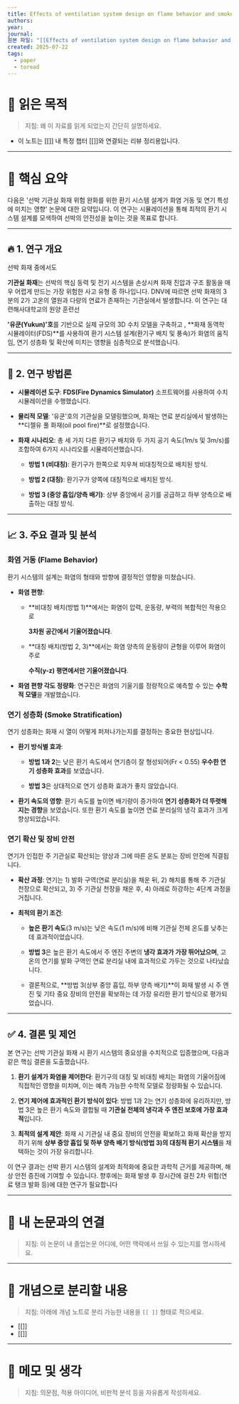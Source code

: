 ```yaml
---
title: Effects of ventilation system design on flame behavior and smoke characteristics for mitigating marine engine room fire hazards
authors: 
year: 
journal: 
원본 파일: "[[Effects of ventilation system design on flame behavior and smoke characteristics for mitigating marine engine room fire hazards.pdf]]"
created: 2025-07-22
tags:
  - paper
  - toread
---
```

# 🎯 읽은 목적  
> 지침: 왜 이 자료를 읽게 되었는지 간단히 설명하세요.

- 이 노트는 [[]] 내 특정 챕터 [[]]와 연결되는 리뷰 정리용입니다.  
---

# 🧩 핵심 요약  
다음은 '선박 기관실 화재 위험 완화를 위한 환기 시스템 설계가 화염 거동 및 연기 특성에 미치는 영향' 논문에 대한 요약입니다. 이 연구는 시뮬레이션을 통해 최적의 환기 시스템 설계를 모색하여 선박의 안전성을 높이는 것을 목표로 합니다.

---

## 🔥 1. 연구 개요

선박 화재 중에서도

**기관실 화재**는 선박의 핵심 동력 및 전기 시스템을 손상시켜 화재 진압과 구조 활동을 매우 어렵게 만드는 가장 위험한 사고 유형 중 하나입니다. DNV에 따르면 선박 화재의 3분의 2가 고온의 열원과 다량의 연료가 존재하는 기관실에서 발생합니다. 이 연구는 대련해사대학교의 원양 훈련선

**'유쿤(Yukun)'호**를 기반으로 실제 규모의 3D 수치 모델을 구축하고 , **화재 동역학 시뮬레이터(FDS)**를 사용하여 환기 시스템 설계(환기구 배치 및 풍속)가 화염의 움직임, 연기 성층화 및 확산에 미치는 영향을 심층적으로 분석했습니다.

---

## 🔬 2. 연구 방법론

- **시뮬레이션 도구**: **FDS(Fire Dynamics Simulator)** 소프트웨어를 사용하여 수치 시뮬레이션을 수행했습니다.
    
- **물리적 모델**: '유쿤'호의 기관실을 모델링했으며, 화재는 연료 분리실에서 발생하는 **디젤유 풀 화재(oil pool fire)**로 설정했습니다.
    
- **화재 시나리오**: 총 세 가지 다른 환기구 배치와 두 가지 공기 속도(1m/s 및 3m/s)를 조합하여 6가지 시나리오를 시뮬레이션했습니다.
    
    - **방법 1 (비대칭)**: 환기구가 한쪽으로 치우쳐 비대칭적으로 배치된 방식.
        
    - **방법 2 (대칭)**: 환기구가 양쪽에 대칭적으로 배치된 방식.
        
    - **방법 3 (중앙 흡입/양측 배기)**: 상부 중앙에서 공기를 공급하고 하부 양측으로 배출하는 대칭 방식.
        

---

## 📈 3. 주요 결과 및 분석

### **화염 거동 (Flame Behavior)**

환기 시스템의 설계는 화염의 형태와 방향에 결정적인 영향을 미쳤습니다.

- **화염 편향**:
    
    - **비대칭 배치(방법 1)**에서는 화염이 압력, 운동량, 부력의 복합적인 작용으로
        
        **3차원 공간에서 기울어졌습니다**.
        
    - **대칭 배치(방법 2, 3)**에서는 화염 양측의 운동량이 균형을 이루어 화염이 주로
        
        **수직(y-z) 평면에서만 기울어졌습니다**.
        
- **화염 편향 각도 정량화**: 연구진은 화염의 기울기를 정량적으로 예측할 수 있는 **수학적 모델**을 개발했습니다.
    

### **연기 성층화 (Smoke Stratification)**

연기 성층화는 화재 시 열이 어떻게 퍼져나가는지를 결정하는 중요한 현상입니다.

- **환기 방식별 효과**:
    
    - **방법 1과 2**는 낮은 환기 속도에서 연기층이 잘 형성되어(Fr < 0.55) **우수한 연기 성층화 효과**를 보였습니다.
        
    - **방법 3**은 상대적으로 연기 성층화 효과가 좋지 않았습니다.
        
- **환기 속도의 영향**: 환기 속도를 높이면 배기량이 증가하여 **연기 성층화가 더 뚜렷해지는 경향**을 보였습니다. 또한 환기 속도를 높이면 연료 분리실의 냉각 효과가 크게 향상되었습니다.
    

### **연기 확산 및 장비 안전**

연기가 인접한 주 기관실로 확산되는 양상과 그에 따른 온도 분포는 장비 안전에 직결됩니다.

- **확산 과정**: 연기는 1) 발화 구역(연료 분리실)을 채운 뒤, 2) 해치를 통해 주 기관실 천장으로 확산되고, 3) 주 기관실 천장을 채운 후, 4) 아래로 하강하는 4단계 과정을 거칩니다.
    
- **최적의 환기 조건**:
    
    - **높은 환기 속도**(3 m/s)는 낮은 속도(1 m/s)에 비해 기관실 전체 온도를 낮추는 데 효과적이었습니다.
        
    - **방법 3**은 높은 환기 속도에서 주 엔진 주변의 **냉각 효과가 가장 뛰어났으며**, 고온의 연기를 발화 구역인 연료 분리실 내에 효과적으로 가두는 것으로 나타났습니다.
        
    - 결론적으로, **방법 3(상부 중앙 흡입, 하부 양측 배기)**이 화재 발생 시 주 엔진 및 기타 중요 장비의 안전을 확보하는 데 가장 유리한 환기 방식으로 평가되었습니다.
        

---

## ✅ 4. 결론 및 제언

본 연구는 선박 기관실 화재 시 환기 시스템의 중요성을 수치적으로 입증했으며, 다음과 같은 핵심 결론을 도출했습니다.

1. **환기 설계가 화염을 제어한다**: 환기구의 대칭 및 비대칭 배치는 화염의 기울어짐에 직접적인 영향을 미치며, 이는 예측 가능한 수학적 모델로 정량화될 수 있습니다.
    
2. **연기 제어에 효과적인 환기 방식이 있다**: 방법 1과 2는 연기 성층화에 유리하지만, 방법 3은 높은 환기 속도와 결합될 때 **기관실 전체의 냉각과 주 엔진 보호에 가장 효과적**입니다.
    
3. **최적의 설계 제안**: 화재 시 기관실 내 중요 장비의 안전을 확보하고 화재 확산을 방지하기 위해 **상부 중앙 흡입 및 하부 양측 배기 방식(방법 3)의 대칭적 환기 시스템**을 채택하는 것이 가장 유리합니다.
    

이 연구 결과는 선박 환기 시스템의 설계와 최적화에 중요한 과학적 근거를 제공하며, 해상 안전 증진에 기여할 수 있습니다. 향후에는 화재 발생 후 장시간에 걸친 2차 위험(연료 탱크 발화 등)에 대한 연구가 필요합니다




---

# 🧠 내 논문과의 연결  
> 지침: 이 논문이 내 졸업논문 어디에, 어떤 맥락에서 쓰일 수 있는지를 명시하세요.

---

# 🧩 개념으로 분리할 내용  
> 지침: 아래에 개념 노트로 분리 가능한 내용을 `[[ ]]` 형태로 적으세요.

- [[]]
- [[]]

---

# 💬 메모 및 생각  
> 지침: 의문점, 적용 아이디어, 비판적 분석 등을 자유롭게 작성하세요.
